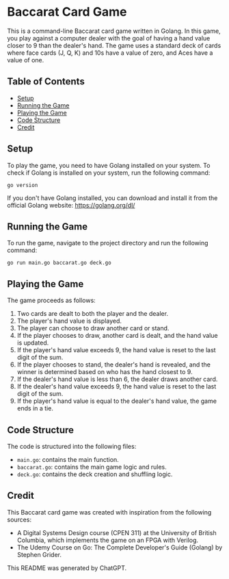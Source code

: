 # Baccarat Card Game

This is a command-line Baccarat card game written in Golang. In this game, you play against a computer dealer with the goal of having a hand value closer to 9 than the dealer's hand. The game uses a standard deck of cards where face cards (J, Q, K) and 10s have a value of zero, and Aces have a value of one.

## Table of Contents

- [Setup](#setup)
- [Running the Game](#running-the-game)
- [Playing the Game](#playing-the-game)
- [Code Structure](#code-structure)
- [Credit](#credit)

## Setup

To play the game, you need to have Golang installed on your system. To check if Golang is installed on your system, run the following command:

```
go version
```

If you don't have Golang installed, you can download and install it from the official Golang website: https://golang.org/dl/

## Running the Game

To run the game, navigate to the project directory and run the following command:

```
go run main.go baccarat.go deck.go
```

## Playing the Game

The game proceeds as follows:

1. Two cards are dealt to both the player and the dealer.
2. The player's hand value is displayed.
3. The player can choose to draw another card or stand.
4. If the player chooses to draw, another card is dealt, and the hand value is updated.
5. If the player's hand value exceeds 9, the hand value is reset to the last digit of the sum.
6. If the player chooses to stand, the dealer's hand is revealed, and the winner is determined based on who has the hand closest to 9.
7. If the dealer's hand value is less than 6, the dealer draws another card.
8. If the dealer's hand value exceeds 9, the hand value is reset to the last digit of the sum.
9. If the player's hand value is equal to the dealer's hand value, the game ends in a tie.

## Code Structure

The code is structured into the following files:

- `main.go`: contains the main function.
- `baccarat.go`: contains the main game logic and rules.
- `deck.go`: contains the deck creation and shuffling logic.

## Credit

This Baccarat card game was created with inspiration from the following sources:

- A Digital Systems Design course (CPEN 311) at the University of British Columbia, which implements the game on an FPGA with Verilog.
- The Udemy Course on Go: The Complete Developer's Guide (Golang) by Stephen Grider.

This README was generated by ChatGPT.